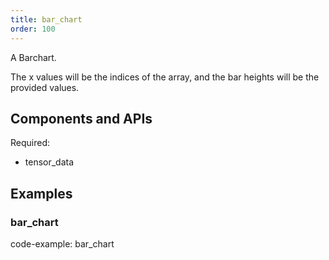 ```yaml
---
title: bar_chart
order: 100
---
```


A Barchart.

The x values will be the indices of the array, and the bar heights will be the provided values.

## Components and APIs

Required:
* tensor_data

## Examples

### bar_chart

code-example: bar_chart


